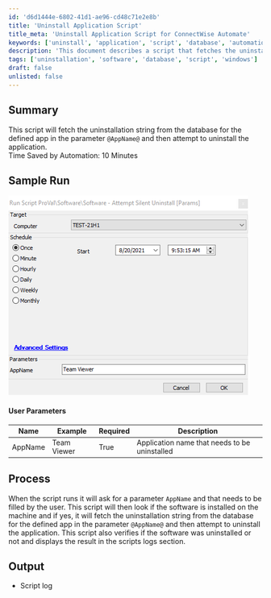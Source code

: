 ```yaml
---
id: 'd6d1444e-6802-41d1-ae96-cd48c71e2e8b'
title: 'Uninstall Application Script'
title_meta: 'Uninstall Application Script for ConnectWise Automate'
keywords: ['uninstall', 'application', 'script', 'database', 'automation']
description: 'This document describes a script that fetches the uninstallation string for a specified application from the database and attempts to uninstall it. It includes user parameters, process details, and output logs, making it a useful tool for managing software uninstallation efficiently.'
tags: ['uninstallation', 'software', 'database', 'script', 'windows']
draft: false
unlisted: false
---
```

## Summary

This script will fetch the uninstallation string from the database for the defined app in the parameter `@AppName@` and then attempt to uninstall the application.  
Time Saved by Automation: 10 Minutes

## Sample Run

![Sample Run](../../../static/img/Software---Attempt-Silent-Uninstall-Params/image_1.png)

#### User Parameters

| Name     | Example      | Required | Description                               |
|----------|--------------|----------|-------------------------------------------|
| AppName  | Team Viewer  | True     | Application name that needs to be uninstalled |

## Process

When the script runs it will ask for a parameter `AppName` and that needs to be filled by the user. This script will then look if the software is installed on the machine and if yes, it will fetch the uninstallation string from the database for the defined app in the parameter `@AppName@` and then attempt to uninstall the application. This script also verifies if the software was uninstalled or not and displays the result in the scripts logs section.

## Output

- Script log







